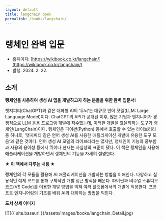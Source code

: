 ```yaml
---
layout: default
title: langchain book
permalink: /books/langchain/
---
```


# 랭체인 완벽 입문

- 홈페이지: [https://wikibook.co.kr/langchain/](https://wikibook.co.kr/langchain/)
- 발행: 2024. 2. 22.
        
## 소개

**랭체인을 사용하여 생성 AI 앱을 개발하고자 하는 분들을 위한 완벽 입문서!**

챗지피티(ChatGPT)와 같은 대화형 AI의 ‘두뇌’는 대규모 언어 모델(LLM: Large Language Model)이다. ChatGPT의 API가 공개된 이후, 많은 기업과 엔지니어가 경쟁적으로 LLM 응용 프로그램 개발에 착수했는데, 이러한 개발을 효율화하는 도구가 랭체인(LangChain)이다. 랭체인은 파이썬(Python) 등에서 호출할 수 있는 라이브러리 중 하나로, ‘챗지피티 같은 언어 생성 AI를 사용한 애플리케이션 개발에 유용한 도구 모음’과 같은 것이다. 언어 생성 AI 모델의 라이브러리는 많지만, 랭체인이 기능의 풍부함과 사용의 용이성 등에서 뛰어나 현재는 사실상의 표준이 됐다. 이 책은 랭체인을 사용해 애플리케이션을 개발하면서 랭체인의 기능을 자세히 설명한다.

**★ 이 책에서 다루는 내용 ★**

랭체인의 각 모듈을 활용해 AI 애플리케이션을 개발하는 방법을 이해한다.
다양하고 실용적인 예제 코드를 통해 구체적인 개발 접근 방식을 배운다.
파이썬과 비주얼 스튜디오 코드(VS Code)를 이용한 개발 방법을 익혀 여러 플랫폼에서의 개발에 적용한다.
프롬프트 엔지니어링의 기초를 배워 AI와 대화하는 방법을 익힌다.

**도서 상세 이미지**

![]({{ site.baseurl }}/assets/images/books/langchain_Detail.jpg)